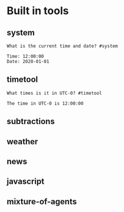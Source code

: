 # Built in tools

## system

```
What is the current time and date? #system
```

```
Time: 12:00:00
Date: 2020-01-01
```

## timetool

```
What times is it in UTC-0? #timetool
```

```
The time in UTC-0 is 12:00:00
```

## subtractions

## weather

## news

## javascript

## mixture-of-agents
